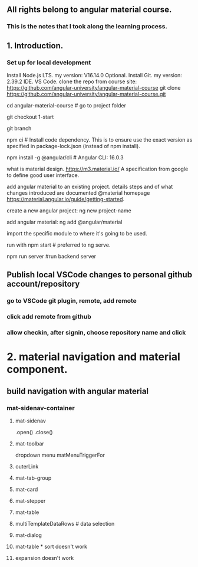 ## All rights belong to angular material course.
### This is the notes that I took along the learning process.

## 1. Introduction.
### Set up for local development
Install Node.js LTS. my version: V16.14.0
Optional. Install Git. my version: 2.39.2
IDE. VS Code.
clone the repo from course site: https://github.com/angular-university/angular-material-course
git clone https://github.com/angular-university/angular-material-course.git

cd angular-material-course # go to project folder

git checkout 1-start

git branch

npm ci # Install code dependency. This is to ensure use the exact version as specified in package-lock.json (instead of npm install).

npm install -g @angular/cli # Angular CLI: 16.0.3

what is material design. https://m3.material.io/
A specification from google to define good user interface.

add angular material to an existing project.
details steps and of what changes introduced are documented @material homepage https://material.angular.io/guide/getting-started.

create a new angular project: ng new project-name

add angular material: ng add @angular/material

import the specific module to where it's going to be used.

run with npm start # preferred to ng serve.

npm run server #run backend server

## Publish local VSCode changes to personal github account/repository 
### go to VSCode git plugin, remote, add remote
### click add remote from github
### allow checkin, after signin, choose repository name and click

# 2. material navigation and material component.
## build navigation with angular material
### mat-sidenav-container
1. mat-sidenav

    .open() .close()

2. mat-toolbar

    dropdown menu
    matMenuTriggerFor

3. outerLink

4. mat-tab-group

5. mat-card

6. mat-stepper

7. mat-table

8. multiTemplateDataRows    # data selection

9. mat-dialog

24. mat-table * sort doesn't work
25. expansion doesn't work
